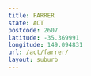 ```yaml
---
title: FARRER
state: ACT
postcode: 2607
latitude: -35.369991
longitude: 149.094831
url: /act/farrer/
layout: suburb
---
```

